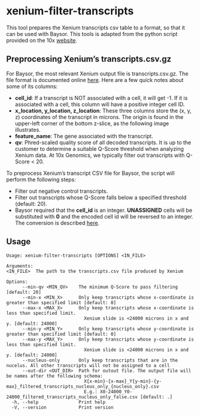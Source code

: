 # xenium-filter-transcripts

This tool prepares the Xenium transcripts csv table to a format, so that it can be used with Baysor. This tools is adapted from the python script provided on the 10x [website](https://www.10xgenomics.com/cn/resources/analysis-guides/using-baysor-to-perform-xenium-cell-segmentation).


## Preprocessing Xenium’s transcripts.csv.gz

For Baysor, the most relevant Xenium output file is transcripts.csv.gz. The file format is documented online [here](https://www.10xgenomics.com/cn/support/in-situ-gene-expression/documentation/steps/onboard-analysis/understanding-xenium-outputs#transcript-file).
Here are a few quick notes about some of its columns:

- **cell_id**: If a transcript is NOT associated with a cell, it will get -1. If it is associated with a cell, this column will have a positive integer cell ID.
- **x_location, y_location, z_location**: These three columns store the (x, y, z) coordinates of the transcript in microns. The origin is found in the upper-left corner of the bottom z-slice, as the following image illustrates.
- **feature_name**: The gene associated with the transcript.
- **qv**: Phred-scaled quality score of all decoded transcripts. It is up to the customer to determine a suitable Q-Score threshold when analyzing Xenium data. At 10x Genomics, we typically filter out transcripts with Q-Score < 20.

To preprocess Xenium’s transcript CSV file for Baysor, the script will perform the following steps:

- Filter out negative control transcripts.
- Filter out transcripts whose Q-Score falls below a specified threshold (default: 20).
- Baysor required that the **cell_id** is an integer. **UNASSIGNED** cells will be substituted with **0** and the encoded cell id will be reversed to an integer. The conversion is described [here](https://www.10xgenomics.com/support/in-situ-gene-expression/documentation/steps/onboard-analysis/xenium-outputs-zarr#cellID).

## Usage
   
    Usage: xenium-filter-transcripts [OPTIONS] <IN_FILE>
    
    Arguments:
    <IN_FILE>  The path to the transcripts.csv file produced by Xenium
    
    Options:
          --min-qv <MIN_QV>    The minimum Q-Score to pass filtering [default: 20]
          --min-x <MIN_X>      Only keep transcripts whose x-coordinate is greater than specified limit [default: 0]
          --max-x <MAX_X>      Only keep transcripts whose x-coordinate is less than specified limit.
                                 Xenium slide is <24000 microns in x and y. [default: 24000]
          --min-y <MIN_Y>      Only keep transcripts whose y-coordinate is greater than specified limit [default: 0]
          --max-y <MAX_Y>      Only keep transcripts whose y-coordinate is less than specified limit.
                                 Xenium slide is <24000 microns in x and y. [default: 24000]
          --nucleus-only       Only keep transcripts that are in the nucelus. All other transcripts will not be assigned to a cell
          --out-dir <OUT_DIR>  Path for outout file. The output file will be names after the following schema:  
                                 X{x-min}-{x-max}_Y{y-min}-{y-max}_filtered_transcripts_nucleus_only_{nucleus_only}.csv  
                                 E.g.: X0-24000_Y0-24000_filtered_transcripts_nucleus_only_false.csv [default: .]
      -h, --help               Print help
      -V, --version            Print version
  
